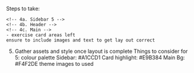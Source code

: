 Steps to take:

<!-- 1. Set up HTML & CSS with dummy content (check they are linked) -->

<!-- 2. write up HTML for the main content areas (sidebar, header, main content) -->

<!-- 3. set up GRID so basic layout is setup -->

<!-- 4. filler content and internal content area layout -->
    <!-- 4a. Sidebar 5 -->
    <!-- 4b. Header -->
    <!-- 4c. Main -->
    - exercise card areas left
    ensure to include images and text to get lay out correct


5. Gather assets and style once layout is complete
    Things to consider for 5:
        colour palette
            Sidebar: #A1CCD1 
            Card highlight: #E9B384
            Main Bg: #F4F2DE
        theme
        images to used
